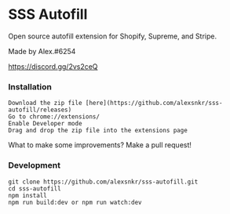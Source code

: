 # SSS Autofill
Open source autofill extension for Shopify, Supreme, and Stripe.

Made by Alex.#6254

https://discord.gg/2vs2ceQ

### Installation
```
Download the zip file [here](https://github.com/alexsnkr/sss-autofill/releases)
Go to chrome://extensions/
Enable Developer mode
Drag and drop the zip file into the extensions page
```


What to make some improvements? Make a pull request!

### Development 
```
git clone https://github.com/alexsnkr/sss-autofill.git
cd sss-autofill
npm install
npm run build:dev or npm run watch:dev
```
